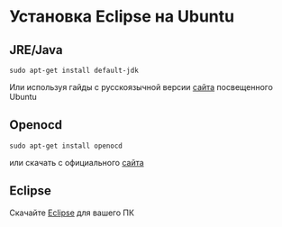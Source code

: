 # Установка Eclipse на Ubuntu #
## JRE/Java ##
	sudo apt-get install default-jdk
Или используя гайды с русскоязычной версии [сайта](https://help.ubuntu.ru/wiki/java) посвещенного Ubuntu  
## Openocd ##
	sudo apt-get install openocd
или скачать с официального [сайта](http://openocd.org/)
## Eclipse ##
Скачайте [Eclipse](https://www.eclipse.org/downloads/download.php?file=/oomph/epp/2019-12/R/eclipse-inst-linux64.tar.gz) для вашего ПК 
